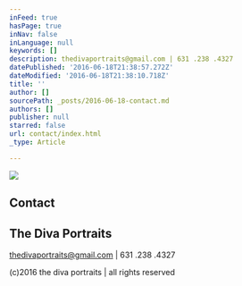 ```yaml
---
inFeed: true
hasPage: true
inNav: false
inLanguage: null
keywords: []
description: thedivaportraits@gmail.com | 631 .238 .4327
datePublished: '2016-06-18T21:38:57.272Z'
dateModified: '2016-06-18T21:38:10.718Z'
title: ''
author: []
sourcePath: _posts/2016-06-18-contact.md
authors: []
publisher: null
starred: false
url: contact/index.html
_type: Article

---
```

![](https://the-grid-user-content.s3-us-west-2.amazonaws.com/d636cee0-d914-40f9-ac2a-af6d81b64997.jpg)

## Contact 

## The Diva Portraits

thedivaportraits@gmail.com | 631 .238 .4327

(c)2016 the diva portraits | all rights reserved